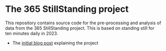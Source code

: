 # The 365 StillStanding project

This repository contains source code for the pre-processing and analysis of data from the 365 StillStanding project. This is based on standing still for ten minutes daily in 2023. 

- The [initial blog post](https://www.arj.no/2023/01/01/a-year-of-still-standing/) explaining the project
